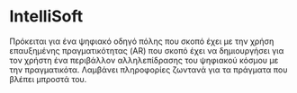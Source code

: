 # IntelliSoft
Πρόκειται για ένα ψηφιακό οδηγό πόλης που σκοπό έχει με την χρήση επαυξημένης πραγματικότητας (AR) 
που σκοπό έχει να δημιουργήσει για τον χρήστη ένα περιβάλλον αλληλεπίδρασης του ψηφιακού κόσμου με την πραγματικότα. 
Λαμβάνει πληροφορίες ζωντανά για τα πράγματα που βλέπει μπροστά του.
